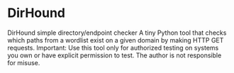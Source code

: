 # DirHound
DirHound simple directory/endpoint checker  A tiny Python tool that checks which paths from a wordlist exist on a given domain by making HTTP GET requests.  Important: Use this tool only for authorized testing on systems you own or have explicit permission to test. The author is not responsible for misuse.

